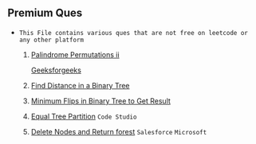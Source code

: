 ## Premium Ques

* `This File contains various ques that are not free on leetcode or any other platform`

  1. [Palindrome Permutations ii](https://leetcode.ca/all/267.html)

     [Geeksforgeeks](https://www.geeksforgeeks.org/problems/pallindrome-patterns0809/1)
  2. [Find Distance in a Binary Tree](https://leetcode.ca/2021-03-23-1740-Find-Distance-in-a-Binary-Tree/)
  3. [Minimum Flips in Binary Tree to Get Result](https://leetcode.ca/2022-07-24-2313-Minimum-Flips-in-Binary-Tree-to-Get-Result/)
  4. [Equal Tree Partition](https://www.codingninjas.com/studio/problems/equal-tree-partition_1280137) `Code Studio`
  5. [Delete Nodes and Return forest](https://www.codingninjas.com/studio/problems/delete-nodes-and-return-forest_1280135) `Salesforce` `Microsoft`
